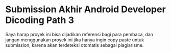 # Submission Akhir Android Developer Dicoding Path 3

Saya harap proyek ini bisa dijadikan referensi bagi para pembaca, dan jangan menggunakan proyek ini jika hanya ingin copy paste untuk submission, karena akan terdeteksi otomatis sebagai plagiarisme.
